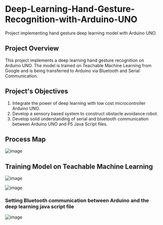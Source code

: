 

# Deep-Learning-Hand-Gesture-Recognition-with-Arduino-UNO
Project implementing hand gesture deep learning model with Arduino UNO.
## Project Overview
This project implements a deep learning hand gesture recognition on Arduino UNO. The model is trained on Teachable Machine Learning from Google and is being transferred to Arduino via Bluetooth and Serial Communication.

## Project's Objectives
1. Integrate the power of deep learning with low cost microcontroller Arduino UNO.
2. Develop a sensory based system to construct obstacle avoidance robot. 
3. Develop solid understanding of serial and bluetooth communication between Arduino UNO and P5 Java Script files.

## Process Map
![image](https://user-images.githubusercontent.com/69100847/158018617-484696bc-bd17-4d49-b79a-db82ebe65a28.png)


## Training Model on Teachable Machine Learning

![image](https://user-images.githubusercontent.com/69100847/169353602-d7d85b7f-20a9-4e71-94bc-981ed533e396.png)


![image](https://user-images.githubusercontent.com/69100847/169353658-b566b072-779a-48b7-8b93-698d0d1bd865.png)



### Setting Bluetooth communication between Arduino and the deep learning java script file

![image](https://user-images.githubusercontent.com/69100847/169354905-314f0aa8-f767-47cc-9797-8abf2a765d84.png)





